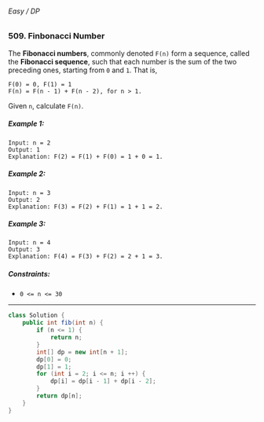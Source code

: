 ###### Easy / DP

### 509. Finbonacci Number

The **Fibonacci numbers**, commonly denoted `F(n)` form a sequence, called the **Fibonacci sequence**, such that each number is the sum of the two preceding ones, starting from `0` and `1`. That is,
```
F(0) = 0, F(1) = 1
F(n) = F(n - 1) + F(n - 2), for n > 1.
```
Given `n`, calculate `F(n)`.

 

##### Example 1:
```
Input: n = 2
Output: 1
Explanation: F(2) = F(1) + F(0) = 1 + 0 = 1.
```
##### Example 2:
```
Input: n = 3
Output: 2
Explanation: F(3) = F(2) + F(1) = 1 + 1 = 2.
```
##### Example 3:
```
Input: n = 4
Output: 3
Explanation: F(4) = F(3) + F(2) = 2 + 1 = 3.
``` 

##### Constraints:

- `0 <= n <= 30`

***

```java
class Solution {
    public int fib(int n) {
        if (n <= 1) {
            return n;
        }
        int[] dp = new int[n + 1];
        dp[0] = 0;
        dp[1] = 1;
        for (int i = 2; i <= n; i ++) {
            dp[i] = dp[i - 1] + dp[i - 2];
        }
        return dp[n];
    }
}
```
